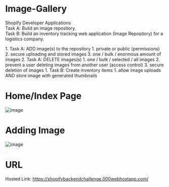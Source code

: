 # Image-Gallery
Shopify Developer Applications      
Task A: Build an image repository.  
Task B: Build an inventory tracking web application (Image Repository) for a logistics company.  
 
1\. Task A: ADD image(s) to the repository
    1. private or public (permissions)
    2. secure uploading and stored images
    3. one / bulk / enormous amount of images 
2\. Task A: DELETE images(s)
    1. one / bulk / selected / all images
    2. prevent a user deleting images from another user (access control)
    3. secure deletion of images
1\. Task B: Create inventory items
    1. allow image uploads AND store image with generated thumbnails

# Home/Index Page
![image](https://user-images.githubusercontent.com/59449776/148281294-f9f0c491-2e0f-4efd-9ec7-78a5d45f707a.png)

# Adding Image
![image](https://user-images.githubusercontent.com/59449776/148282133-e7f0db0c-4c00-4fea-b7d4-8e15c256610d.png)

# URL
Hosted Link: https://shopifybackendchallenge.000webhostapp.com/
